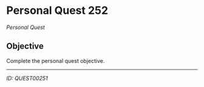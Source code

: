 # Personal Quest 252

*Personal Quest*

## Objective
Complete the personal quest objective.

---
*ID: QUEST00251*